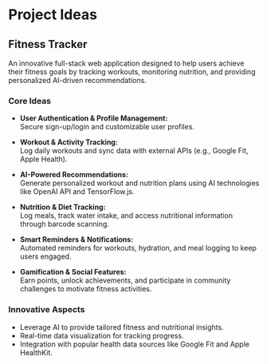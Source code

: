# Project Ideas

## Fitness Tracker

An innovative full-stack web application designed to help users achieve their fitness goals by tracking workouts, monitoring nutrition, and providing personalized AI-driven recommendations.

### Core Ideas

- **User Authentication & Profile Management:**  
  Secure sign-up/login and customizable user profiles.

- **Workout & Activity Tracking:**  
  Log daily workouts and sync data with external APIs (e.g., Google Fit, Apple Health).

- **AI-Powered Recommendations:**  
  Generate personalized workout and nutrition plans using AI technologies like OpenAI API and TensorFlow.js.

- **Nutrition & Diet Tracking:**  
  Log meals, track water intake, and access nutritional information through barcode scanning.

- **Smart Reminders & Notifications:**  
  Automated reminders for workouts, hydration, and meal logging to keep users engaged.

- **Gamification & Social Features:**  
  Earn points, unlock achievements, and participate in community challenges to motivate fitness activities.

### Innovative Aspects

- Leverage AI to provide tailored fitness and nutritional insights.
- Real-time data visualization for tracking progress.
- Integration with popular health data sources like Google Fit and Apple HealthKit.
